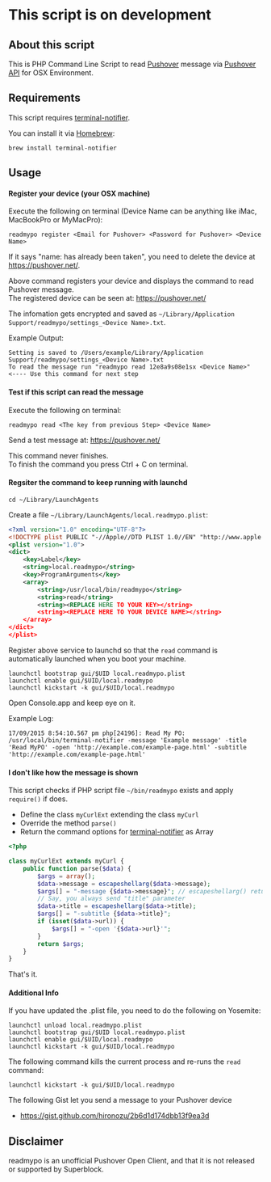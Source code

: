# This script is on development

## About this script

This is PHP Command Line Script to read [Pushover](https://pushover.net/) message via [Pushover API](https://pushover.net/api/client) for OSX Environment.

## Requirements

This script requires [terminal-notifier](https://github.com/julienXX/terminal-notifier).

You can install it via [Homebrew](http://brew.sh/):
```
brew install terminal-notifier
```

## Usage

#### Register your device (your OSX machine)

Execute the following on terminal (Device Name can be anything like iMac, MacBookPro or MyMacPro):

```shell
readmypo register <Email for Pushover> <Password for Pushover> <Device Name>
```

If it says "name: has already been taken", you need to delete the device at https://pushover.net/.

Above command registers your device and displays the command to read Pushover message.  
The registered device can be seen at: https://pushover.net/

The infomation gets encrypted and saved as ```~/Library/Application Support/readmypo/settings_<Device Name>.txt```.

Example Output:

```shell
Setting is saved to /Users/example/Library/Application Support/readmypo/settings_<Device Name>.txt
To read the message run "readmypo read 12e8a9s08e1sx <Device Name>"   <---- Use this command for next step
```

#### Test if this script can read the message

Execute the following on terminal:

```shell
readmypo read <The key from previous Step> <Device Name>
```

Send a test message at: https://pushover.net/

This command never finishes.  
To finish the command you press Ctrl + C on terminal.

#### Regsiter the command to keep running with launchd

```shell
cd ~/Library/LaunchAgents
```

Create a file ```~/Library/LaunchAgents/local.readmypo.plist```:

```xml
<?xml version="1.0" encoding="UTF-8"?>
<!DOCTYPE plist PUBLIC "-//Apple//DTD PLIST 1.0//EN" "http://www.apple.com/DTDs/PropertyList-1.0.dtd">
<plist version="1.0">
<dict>
    <key>Label</key>
    <string>local.readmypo</string>
    <key>ProgramArguments</key>
    <array>
        <string>/usr/local/bin/readmypo</string>
        <string>read</string>
        <string><REPLACE HERE TO YOUR KEY></string>
        <string><REPLACE HERE TO YOUR DEVICE NAME></string>
    </array>
</dict>
</plist>
```

Register above service to launchd so that the ```read``` command is automatically launched when you boot your machine.

```shell
launchctl bootstrap gui/$UID local.readmypo.plist
launchctl enable gui/$UID/local.readmypo
launchctl kickstart -k gui/$UID/local.readmypo
```

Open Console.app and keep eye on it.

Example Log:

```
17/09/2015 8:54:10.567 pm php[24196]: Read My PO: /usr/local/bin/terminal-notifier -message 'Example message' -title 'Read MyPO' -open 'http://example.com/example-page.html' -subtitle 'http://example.com/example-page.html'
```

#### I don't like how the message is shown

This script checks if PHP script file ```~/bin/readmypo``` exists and apply ```require()``` if does.

- Define the class ```myCurlExt``` extending the class ```myCurl```
- Override the method ```parse()```
- Return the command options for [terminal-notifier](https://github.com/julienXX/terminal-notifier) as Array

```php
<?php

class myCurlExt extends myCurl {
    public function parse($data) {
        $args = array();
        $data->message = escapeshellarg($data->message);
        $args[] = "-message {$data->message}"; // escapeshellarg() returns like 'abc 123'
        // Say, you always send "title" parameter
        $data->title = escapeshellarg($data->title);
        $args[] = "-subtitle {$data->title}";
        if (isset($data->url)) {
            $args[] = "-open '{$data->url}'";
        }
        return $args;
    }
}
```

That's it.

#### Additional Info

If you have updated the .plist file, you need to do the following on Yosemite:

```shell
launchctl unload local.readmypo.plist
launchctl bootstrap gui/$UID local.readmypo.plist
launchctl enable gui/$UID/local.readmypo
launchctl kickstart -k gui/$UID/local.readmypo
```

The following command kills the current process and re-runs the ```read``` command:

```shell
launchctl kickstart -k gui/$UID/local.readmypo
```

The following Gist let you send a message to your Pushover device

- https://gist.github.com/hironozu/2b6d1d174dbb13f9ea3d

## Disclaimer

readmypo is an unofficial Pushover Open Client, and that it is not released or supported by Superblock.
